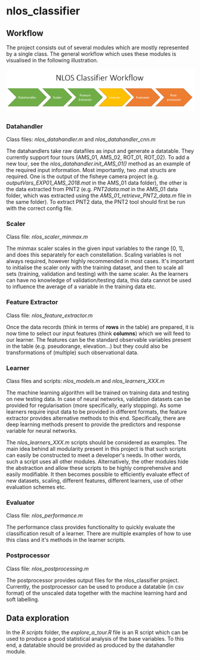 # nlos_classifier

## Workflow

The project consists out of several modules which are mostly represented by a single class. The general workflow which uses these modules is visualised in the following illustration.


![Workflow](images/NLOS_Classifier_Workflow.PNG)

### Datahandler
Class files: <em>nlos_datahandler.m</em> and <em>nlos_datahandler_cnn.m</em>
   
The datahandlers take raw datafiles as input and generate a datatable. They currently support four tours (AMS_01, AMS_02, ROT_01, ROT_02). To add a new tour, see the <em>nlos_datahandler.init_AMS_01()</em> method as an example of the required input information. Most importantly, two .mat structs are required. One is the output of the fisheye camera project (e.g. <em>outputVars_EXP01_AMS_2018.mat</em> in the AMS_01 data folder), the other is the data extracted from PNT2 (e.g. <em>PNT2data.mat</em> in the AMS_01 data folder, which was extracted using the <em>AMS_01_retrieve_PNT2_data.m</em> file in the same folder). To extract PNT2 data, the PNT2 tool should first be run with the correct config file.

### Scaler
Class file: <em>nlos_scaler_minmax.m</em>

The minmax scaler scales in the given input variables to the range [0, 1], and does this separately for each constellation. Scaling variables is not always required, however highly recommended in most cases. It's important to initialise the scaler only with the training dataset, and then to scale all sets (training, validation and testing) with the same scaler. As the learners can have no knowledge of validation/testing data, this data cannot be used to influence the average of a variable in the training data etc.

### Feature Extractor
Class file: <em>nlos_feature_extractor.m</em>

Once the data records (think in terms of <strong>rows</strong> in the table) are prepared, it is now time to select our input features (think <strong>columns</strong>) which we will feed to our learner. The features can be the standard observable variables present in the table (e.g. pseudorange, elevation...) but they could also be transformations of (multiple) such observational data.

### Learner
Class files and scripts: <em>nlos_models.m</em> and <em>nlos_learners_XXX.m</em>

The machine learning algorithm will be trained on training data and testing on new testing data. In case of neural networks, validation datasets can be provided for regularisation (more specifically, early stopping). As some learners require input data to be provided in different formats, the feature extractor provides alternative methods to this end. Specifically, there are deep learning methods present to provide the predictors and response variable for neural networks. 

The <em>nlos_learners_XXX.m</em> scripts should be considered as examples. The main idea behind all modularity present in this project is that such scripts can easily be constructed to meet a developer's needs. In other words, such a script uses all other modules. Alternatively, the other modules hide the abstraction and allow these scripts to be highly comprehensive and easily modifiable. It then becomes possible to efficiently evaluate effect of new datasets, scaling, different features, different learners, use of other evaluation schemes etc.

### Evaluator
Class file: <em>nlos_performance.m</em>

The performance class provides functionality to quickly evaluate the classification result of a learner. There are multiple examples of how to use this class and it's methods in the learner scripts.

### Postprocessor
Class file: <em>nlos_postprocessing.m</em>

The postprocessor provides output files for the nlos_classifier project. Currently, the postprocessor can be used to produce a datatable (in csv format) of the unscaled data together with the machine learning hard and soft labelling.

## Data exploration

In the <em>R scripts</em> folder, the <em>explore_a_tour.R</em> file is an R script which can be used to produce a good statistical analysis of the base variables. To this end, a datatable should be provided as produced by the datahandler module.
